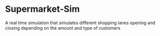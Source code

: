 # Supermarket-Sim
A real time simulation that simulates different shopping lanes opening and closing depending on the amount and type of customers
